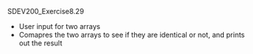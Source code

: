 SDEV200_Exercise8.29
- User input for two arrays
- Comapres the two arrays to see if they are identical or not, and prints out the result
